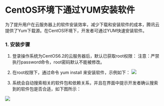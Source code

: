 <!-- --- tag: centos上手 linux -->
# CentOS环境下通过YUM安装软件
为了提升用户在云服务器上的软件安装效率，减少下载和安装软件的成本，腾讯云提供了Yum下载源。在CentOS环境下，开发者可通过YUM快速安装软件。

### 1. 安装步骤
1. 登录操作系统为CentOS6.2的云服务器后，默认已获取root权限：
注意：严禁执行password命令，root密码默认不能被修改。 

2. 在root权限下，通过命令 yum install 来安装软件，示例如下：
![](http://i1.51hosting.com/2014-03-06_12_43_1.png)

3. 系统会自动搜索相关的软件包和依赖关系，并且在界面中提示开发者确认搜索到的软件包是否合适，如下图所示：

![](http://i1.51hosting.com/2014-03-06_12_46_yuminstall.png)
